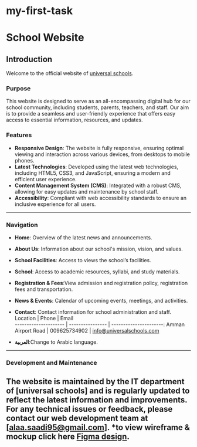 # my-first-task
# School Website

## Introduction

Welcome to the official website of  [universal schools][1].

### Purpose

This website is designed to serve as an all-encompassing digital hub for our school community, including students, parents, teachers, and staff. Our aim is to provide a seamless and user-friendly experience that offers easy access to essential information, resources, and updates.

### Features

- **Responsive Design**: The website is fully responsive, ensuring optimal viewing and interaction across various devices, from desktops to mobile phones.
- **Latest Technologies**: Developed using the latest web technologies, including HTML5, CSS3, and JavaScript, ensuring a modern and efficient user experience.
- **Content Management System (CMS)**: Integrated with a robust CMS, allowing for easy updates and maintenance by school staff.
- **Accessibility**: Compliant with web accessibility standards to ensure an inclusive experience for all users.
-------------

### Navigation

- **Home**: Overview of the latest news and announcements.
- **About Us**: Information about our school's mission, vision, and values.
- **School Facilities**: Access to views the school’s facilities.

- **School**: Access to academic resources, syllabi, and study materials.
- **Registration & Fees**:View admission and registration policy, registration fees and transportation.
- **News & Events**: Calendar of upcoming events, meetings, and activities.
- **Contact**: Contact information for school administration and staff.
Location              | Phone            | Email      
--------------------- | ---------------- | ----------------------:
Amman Airport Road  |  009625734902 | info@universalschools.com 

- **العربية**:Change to Arabic language. 
-------------


### Development and Maintenance

The website is maintained by the IT department of [universal schools] and is regularly updated to reflect the latest information and improvements. For any technical issues or feedback, please contact our web development team at [alaa.saadi95@gmail.com].
*to view wireframe & mockup click here [Figma design][2].
---
[1]: https://universalschools.com/
[2]: https://www.figma.com/design/SFn8qt67WuhWSONUJt9dAu/Website-for-school?node-id=0-1&t=esoLlfuQT0gvn64i-1